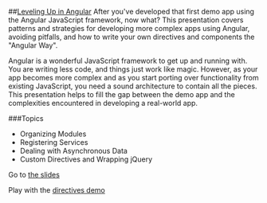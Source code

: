 
##<a href="http://alicial.github.io/leveling-up-angular-talk">Leveling Up in Angular</a>
After you've developed that first demo app using the Angular JavaScript framework, now what? This presentation covers patterns and strategies for developing more complex apps using Angular, avoiding pitfalls, and how to write your own directives and components the "Angular Way".

Angular is a wonderful JavaScript framework to get up and running with. You are writing less code, and things just work like magic. However, as your app becomes more complex and as you start porting over functionality from existing JavaScript, you need a sound architecture to contain all the pieces. This presentation helps to fill the gap between the demo app and the complexities encountered in developing a real-world app.

###Topics
* Organizing Modules
* Registering Services
* Dealing with Asynchronous Data
* Custom Directives and Wrapping jQuery

Go to <a href="http://alicial.github.io/leveling-up-angular-talk">the slides</a>

Play with the <a href="http://alicial.github.io/leveling-up-angular-talk/examples/directive.html">directives demo</a>